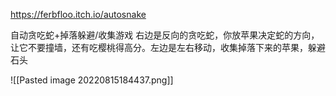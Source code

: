 https://ferbfloo.itch.io/autosnake

自动贪吃蛇+掉落躲避/收集游戏
右边是反向的贪吃蛇，你放苹果决定蛇的方向，让它不要撞墙，还有吃樱桃得高分。左边是左右移动，收集掉落下来的苹果，躲避石头


![[Pasted image 20220815184437.png]]